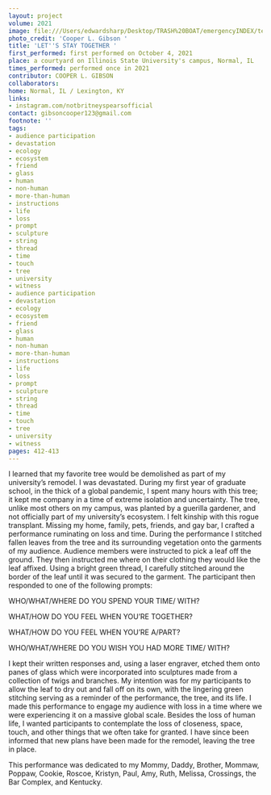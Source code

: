 ```yaml
---
layout: project
volume: 2021
image: file:///Users/edwardsharp/Desktop/TRASH%20BOAT/emergencyINDEX/ten_plus/guts/Links/1664674428279__LET_S_STAY_TOGETHER--Cooper_L__Gibson.jpg
photo_credit: 'Cooper L. Gibson '
title: 'LET''S STAY TOGETHER '
first_performed: first performed on October 4, 2021
place: a courtyard on Illinois State University's campus, Normal, IL
times_performed: performed once in 2021
contributor: COOPER L. GIBSON
collaborators:
home: Normal, IL / Lexington, KY
links:
- instagram.com/notbritneyspearsofficial
contact: gibsoncooper123@gmail.com
footnote: ''
tags:
- audience participation
- devastation
- ecology
- ecosystem
- friend
- glass
- human
- non-human
- more-than-human
- instructions
- life
- loss
- prompt
- sculpture
- string
- thread
- time
- touch
- tree
- university
- witness
- audience participation
- devastation
- ecology
- ecosystem
- friend
- glass
- human
- non-human
- more-than-human
- instructions
- life
- loss
- prompt
- sculpture
- string
- thread
- time
- touch
- tree
- university
- witness
pages: 412-413
---
```


I learned that my favorite tree would be demolished as part of my university’s remodel. I was devastated. During my first year of graduate school, in the thick of a global pandemic, I spent many hours with this tree; it kept me company in a time of extreme isolation and uncertainty. The tree, unlike most others on my campus, was planted by a guerilla gardener, and not officially part of my university’s ecosystem. I felt kinship with this rogue transplant. Missing my home, family, pets, friends, and gay bar, I crafted a performance ruminating on loss and time. During the performance I stitched fallen leaves from the tree and its surrounding vegetation onto the garments of my audience. Audience members were instructed to pick a leaf off the ground. They then instructed me where on their clothing they would like the leaf affixed. Using a bright green thread, I carefully stitched around the border of the leaf until it was secured to the garment. The participant then responded to one of the following prompts: 

 

WHO/WHAT/WHERE DO YOU SPEND YOUR TIME/ WITH? 

WHAT/HOW DO YOU FEEL WHEN YOU’RE TOGETHER? 

WHAT/HOW DO YOU FEEL WHEN YOU’RE A/PART? 

WHO/WHAT/WHERE DO YOU WISH YOU HAD MORE TIME/ WITH? 

 

I kept their written responses and, using a laser engraver, etched them onto panes of glass which were incorporated into sculptures made from a collection of twigs and branches. My intention was for my participants to allow the leaf to dry out and fall off on its own, with the lingering green stitching serving as a reminder of the performance, the tree, and its life. I made this performance to engage my audience with loss in a time where we were experiencing it on a massive global scale. Besides the loss of human life, I wanted participants to contemplate the loss of closeness, space, touch, and other things that we often take for granted. I have since been informed that new plans have been made for the remodel, leaving the tree in place.  

 

This performance was dedicated to my Mommy, Daddy, Brother, Mommaw, Poppaw, Cookie, Roscoe, Kristyn, Paul, Amy, Ruth, Melissa, Crossings, the Bar Complex, and Kentucky.  